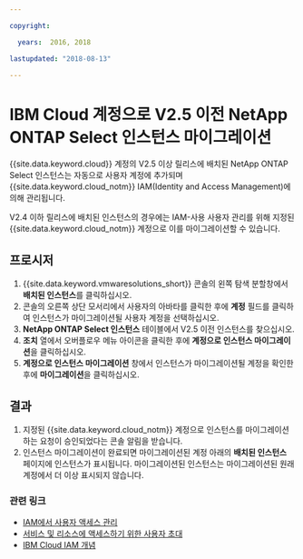 ```yaml
---

copyright:

  years:  2016, 2018

lastupdated: "2018-08-13"

---
```


# IBM Cloud 계정으로 V2.5 이전 NetApp ONTAP Select 인스턴스 마이그레이션

{{site.data.keyword.cloud}} 계정의 V2.5 이상 릴리스에 배치된 NetApp ONTAP Select 인스턴스는 자동으로 사용자 계정에 추가되며 {{site.data.keyword.cloud_notm}} IAM(Identity and Access Management)에 의해 관리됩니다.

V2.4 이하 릴리스에 배치된 인스턴스의 경우에는 IAM-사용 사용자 관리를 위해 지정된 {{site.data.keyword.cloud_notm}} 계정으로 이를 마이그레이션할 수 있습니다.


## 프로시저

1. {{site.data.keyword.vmwaresolutions_short}} 콘솔의 왼쪽 탐색 분할창에서 **배치된 인스턴스**를 클릭하십시오.
2. 콘솔의 오른쪽 상단 모서리에서 사용자의 아바타를 클릭한 후에 **계정** 필드를 클릭하여 인스턴스가 마이그레이션될 사용자 계정을 선택하십시오.
3. **NetApp ONTAP Select 인스턴스** 테이블에서 V2.5 이전 인스턴스를 찾으십시오.
4. **조치** 열에서 오버플로우 메뉴 아이콘을 클릭한 후에 **계정으로 인스턴스 마이그레이션**을 클릭하십시오.
5. **계정으로 인스턴스 마이그레이션** 창에서 인스턴스가 마이그레이션될 계정을 확인한 후에 **마이그레이션**을 클릭하십시오.

## 결과

1. 지정된 {{site.data.keyword.cloud_notm}} 계정으로 인스턴스를 마이그레이션하는 요청이 승인되었다는 콘솔 알림을 받습니다.
2. 인스턴스 마이그레이션이 완료되면 마이그레이션된 계정 아래의 **배치된 인스턴스** 페이지에 인스턴스가 표시됩니다. 마이그레이션된 인스턴스는 마이그레이션된 원래 계정에서 더 이상 표시되지 않습니다.

### 관련 링크

* [IAM에서 사용자 액세스 관리](../vmonic/iam.html)
* [서비스 및 리소스에 액세스하기 위한 사용자 초대](../vmonic/iamuserinvite.html)
* [IBM Cloud IAM 개념](https://console.stage1.bluemix.net/docs/iam/index.html#iamoverview)
